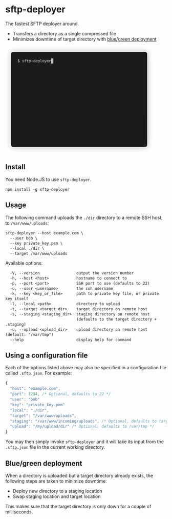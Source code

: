 # sftp-deployer

The fastest SFTP deployer around.

- Transfers a directory as a single compressed file
- Minimizes downtime of target directory with [blue/green deployment](https://en.wikipedia.org/wiki/Blue-green_deployment)

![SFTP deployer demo](demo.gif)

## Install

You need Node.JS to use `sftp-deployer`.

```
npm install -g sftp-deployer
```

## Usage

The following command uploads the `./dir` directory to a remote SSH host, to `/var/www/uploads`:

```
sftp-deployer --host example.com \
  --user bob \
  --key private_key.pem \
  --local ./dir \
  --target /var/www/uploads
```

Available options:

```
  -V, --version                output the version number
  -h, --host <host>            hostname to connect to
  -p, --port <port>            SSH port to use (defaults to 22)
  -u, --user <username>        the ssh username
  -k, --key <key_or_file>      path to private key file, or private key itself
  -l, --local <path>           directory to upload
  -t, --target <target_dir>    target directory on remote host
  -s, --staging <staging_dir>  staging directory on remote host
                               (defaults to the target directory + .staging)
  -u, --upload <upload_dir>    upload directory on remote host (default: "/var/tmp")
  --help                       display help for command
```

## Using a configuration file

Each of the options listed above may also be specified in a configuration file called `.sftp.json`. For example:

```javascript
{
  "host": "example.com",
  "port": 1234, /* Optional, defaults to 22 */
  "user": "bob"
  "key": "private_key.pem"
  "local": "./dir",
  "target": "/var/www/uploads",
  "staging": "/var/www/incoming/uploads", /* Optional, defaults to target directory + .staging */
  "upload": "/my/upload/dir" /* Optional, defaults to /var/tmp */
}
```

You may then simply invoke `sftp-deployer` and it will take its input from the `.sftp.json` file in the current working directory.

## Blue/green deployment

When a directory is uploaded but a target directory already exists, the following steps are taken to minimize downtime:

- Deploy new directory to a staging location
- Swap staging location and target location

This makes sure that the target directory is only down for a couple of milliseconds.
